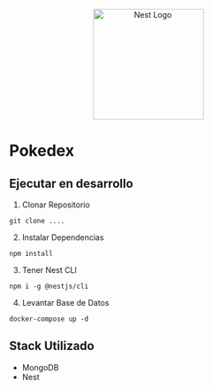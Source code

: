 <p align="center">
  <a href="http://nestjs.com/" target="blank"><img src="https://nestjs.com/img/logo-small.svg" width="200" alt="Nest Logo" /></a>
</p>

# Pokedex

## Ejecutar en desarrollo
1. Clonar Repositorio

```
git clone ....
```

2. Instalar Dependencias

```
npm install
```

3. Tener Nest CLI

```
npm i -g @nestjs/cli
```

4. Levantar Base de Datos

```
docker-compose up -d
```

## Stack Utilizado
* MongoDB
* Nest
